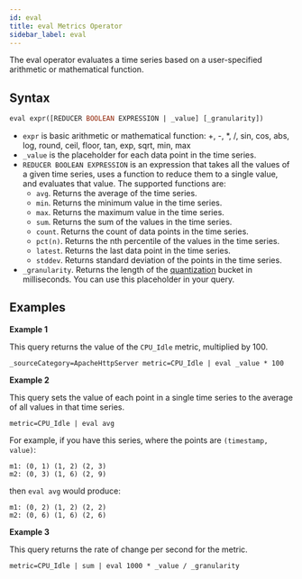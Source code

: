 ```yaml
---
id: eval
title: eval Metrics Operator
sidebar_label: eval
---
```



The eval operator evaluates a time series based on a user-specified arithmetic or mathematical function.

## Syntax

```sql
eval expr([REDUCER BOOLEAN EXPRESSION | _value] [_granularity])
```

* `expr` is basic arithmetic or mathematical function:  +, -, *, /, sin, cos, abs, log, round, ceil, floor, tan, exp, sqrt, min, max
* `_value` is the placeholder for each data point in the time series.
* `REDUCER BOOLEAN EXPRESSION` is an expression that takes all the values of a given time series, uses a function to reduce them to a single value, and evaluates that value. The supported functions are:
    * `avg`. Returns the average of the time series.
    * `min`. Returns the minimum value in the time series.
    * `max`. Returns the maximum value in the time series.
    * `sum`. Returns the sum of the values in the time series.
    * `count`. Returns the count of data points in the time series.
    * `pct(n)`. Returns the nth percentile of the values in the time series.
    * `latest`. Returns the last data point in the time series.
    * `stddev`. Returns standard deviation of the points in the time series.
* `_granularity`. Returns the length of the [quantization](/docs/metrics/introduction/metric-quantization) bucket in milliseconds. You can use this placeholder in your query.


## Examples

**Example 1**

This query returns the value of the `CPU_Idle` metric, multiplied by 100.

```
_sourceCategory=ApacheHttpServer metric=CPU_Idle | eval _value * 100
```

**Example 2**

This query sets the value of each point in a single time series to the average of all values in that time series.

```
metric=CPU_Idle | eval avg
```

For example, if you have this series, where the points are `(timestamp, value)`:

```
m1: (0, 1) (1, 2) (2, 3)
m2: (0, 3) (1, 6) (2, 9)
```

then `eval avg` would produce:

```
m1: (0, 2) (1, 2) (2, 2)
m2: (0, 6) (1, 6) (2, 6)
```

**Example 3**

This query returns the rate of change per second for the metric.

```
metric=CPU_Idle | sum | eval 1000 * _value / _granularity
```
